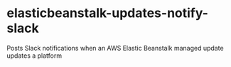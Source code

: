 # elasticbeanstalk-updates-notify-slack
Posts Slack notifications when an AWS Elastic Beanstalk managed update updates a platform
